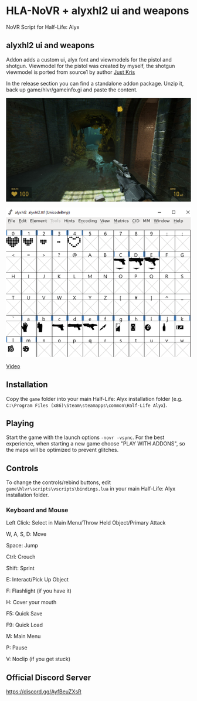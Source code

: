 # HLA-NoVR + alyxhl2 ui and weapons
NoVR Script for Half-Life: Alyx

## alyxhl2 ui and weapons
Addon adds a custom ui, alyx font and viewmodels for the pistol and shotgun.
Viewmodel for the pistol was created by myself, the shotgun viewmodel is ported from source1 by author [Just Kris](https://gamebanana.com/mods/243462) 

In the release section you can find a standalone addon package. Unzip it, back up game/hlvr/gameinfo.gi and paste the content.

![Alt text](image/addon_alyxhl2_ui_weapons_preview.jpg "Preview image ui")

![Alt text](image/font_alyxhl2.png "Preview image font")

[Video](https://youtu.be/smotVBQMiDs)

## Installation
Copy the ``game`` folder into your main Half-Life: Alyx installation folder (e.g. ``C:\Program Files (x86)\Steam\steamapps\common\Half-Life Alyx``).

## Playing
Start the game with the launch options ``-novr -vsync``. For the best experience, when starting a new game choose "PLAY WITH ADDONS", so the maps will be optimized to prevent glitches.

## Controls
To change the controls/rebind buttons, edit ``game\hlvr\scripts\vscripts\bindings.lua`` in your main Half-Life: Alyx installation folder.
### Keyboard and Mouse
Left Click: Select in Main Menu/Throw Held Object/Primary Attack

W, A, S, D: Move

Space: Jump

Ctrl: Crouch

Shift: Sprint

E: Interact/Pick Up Object

F: Flashlight (if you have it)

H: Cover your mouth

F5: Quick Save

F9: Quick Load

M: Main Menu

P: Pause

V: Noclip (if you get stuck)

## Official Discord Server
https://discord.gg/AyfBeuZXsR
